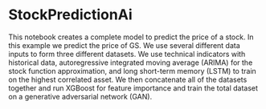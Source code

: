 # StockPredictionAi
This notebook creates a complete model to predict the price of a stock. In this example we predict the price of GS. We use several different data inputs to form three different datasets. We use technical indicators with historical data, autoregressive integrated moving average (ARIMA) for the stock function approximation, and long short-term memory (LSTM)  to train on the highest correlated asset. We then concatenate all of the datasets together and run XGBoost for feature importance and train the total dataset on a generative adversarial network (GAN). 
